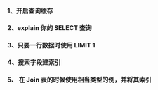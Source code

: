 #### 1、开启查询缓存

#### 2、explain 你的 SELECT 查询

#### 3、只要一行数据时使用 LIMIT 1

#### 4、搜索字段建索引

#### 5、 在 Join 表的时候使用相当类型的例，并将其索引






